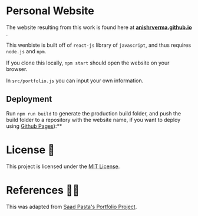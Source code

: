 # Personal Website 

The website resulting from this work is found here at **[anishrverma.github.io](https://anishrverma.github.io/)** .

This wenbiste is built off of `react-js` library of `javascript`, and thus requires `node.js` and `npm`.

If you clone this locally, `npm start` should open the website on your browser.

In `src/portfolio.js` you can input your own information.

## Deployment

Run `npm run build` to generate the production build folder, and push the build folder to a repository with the website name, if you want to deploy using [Github Pages](https://docs.github.com/en/github/working-with-github-pages/about-github-pages)):**


# License 📄

This project is licensed under the [MIT License](./LICENSE).

# References 👏🏻

This was adapted from [Saad Pasta's Portfolio Project](https://github.com/saadpasta/developerFolio).

